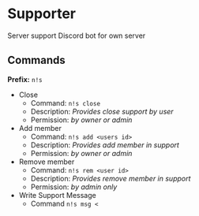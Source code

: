 # Supporter

Server support Discord bot for own server

## Commands

**Prefix:** `n!s`

- Close
  - Command: `n!s close`
  - Description: *Provides close support by user*
  - Permission: *by owner or admin*
- Add member
  - Command: `n!s add <users id>`
  - Description: *Provides add member in support*
  - Permission: *by owner or admin*
- Remove member
  - Command: `n!s rem <user id>`
  - Description: *Provides remove member in support*
  - Permission: *by admin only*
- Write Support Message
  - Command `n!s msg <`